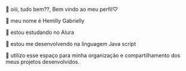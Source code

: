 👑 oiii, tudo bem??, Bem vindo ao meu perfil♡

👑 meu nome é Hemilly Gabrielly

👑 estou estudando no Alura

👑 estou me desenvolvendo na linguagem Java script

👑 utilizo esse espaço para minha organização e compartilhamento dos meus projetos desenvolvidos.
